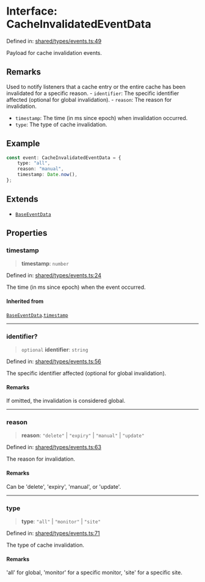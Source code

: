# Interface: CacheInvalidatedEventData

Defined in: [shared/types/events.ts:49](https://github.com/Nick2bad4u/Uptime-Watcher/blob/main/shared/types/events.ts#L49)

Payload for cache invalidation events.

## Remarks

Used to notify listeners that a cache entry or the entire cache has been
invalidated for a specific reason. - `identifier`: The specific identifier
affected (optional for global invalidation). - `reason`: The reason for
invalidation.

- `timestamp`: The time (in ms since epoch) when invalidation occurred.
- `type`: The type of cache invalidation.

## Example

```typescript
const event: CacheInvalidatedEventData = {
    type: "all",
    reason: "manual",
    timestamp: Date.now(),
};
```

## Extends

- [`BaseEventData`](BaseEventData.md)

## Properties

### timestamp

> **timestamp**: `number`

Defined in: [shared/types/events.ts:24](https://github.com/Nick2bad4u/Uptime-Watcher/blob/main/shared/types/events.ts#L24)

The time (in ms since epoch) when the event occurred.

#### Inherited from

[`BaseEventData`](BaseEventData.md).[`timestamp`](BaseEventData.md#timestamp)

***

### identifier?

> `optional` **identifier**: `string`

Defined in: [shared/types/events.ts:56](https://github.com/Nick2bad4u/Uptime-Watcher/blob/main/shared/types/events.ts#L56)

The specific identifier affected (optional for global invalidation).

#### Remarks

If omitted, the invalidation is considered global.

***

### reason

> **reason**: `"delete"` \| `"expiry"` \| `"manual"` \| `"update"`

Defined in: [shared/types/events.ts:63](https://github.com/Nick2bad4u/Uptime-Watcher/blob/main/shared/types/events.ts#L63)

The reason for invalidation.

#### Remarks

Can be 'delete', 'expiry', 'manual', or 'update'.

***

### type

> **type**: `"all"` \| `"monitor"` \| `"site"`

Defined in: [shared/types/events.ts:71](https://github.com/Nick2bad4u/Uptime-Watcher/blob/main/shared/types/events.ts#L71)

The type of cache invalidation.

#### Remarks

'all' for global, 'monitor' for a specific monitor, 'site' for a specific
site.
